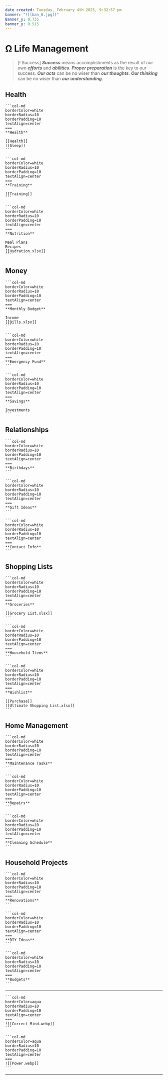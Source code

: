 ```yaml
---
date created: Tuesday, February 4th 2025, 9:32:57 pm
banner: "![[ban_6.jpg]]"
Banner_y: 0.735
banner_y: 0.515
---
```

# Ω Life Management

> [! Success]
> ***Success*** means accomplishments as the result of our own ***efforts*** and ***abilities***.
> ***Proper preparation*** is the key to our success.
> ***Our acts*** can be no wiser than ***our thoughts***.
> ***Our thinking*** can be no wiser than ***our understanding***.
## Health

````col
```col-md
borderColor=white
borderRadius=10
borderPadding=10
textAlign=center
===
**Health**

[[Health]]
[[Sleep]]
```

```col-md
borderColor=white
borderRadius=10
borderPadding=10
textAlign=center
===
**Training**

[[Training]]
```

```col-md
borderColor=white
borderRadius=10
borderPadding=10
textAlign=center
===
**Nutrition**

Meal Plans
Recipes
[[Hydration.xlsx]]
```
````
## Money

````col
```col-md
borderColor=white
borderRadius=10
borderPadding=10
textAlign=center
===
**Monthly Budget**

Income
[[Bills.xlsx]]
```

```col-md
borderColor=white
borderRadius=10
borderPadding=10
textAlign=center
===
**Emergency Fund**
```

```col-md
borderColor=white
borderRadius=10
borderPadding=10
textAlign=center
===
**Savings**

Investments
```
````
## Relationships

````col
```col-md
borderColor=white
borderRadius=10
borderPadding=10
textAlign=center
===
**Birthdays**
```

```col-md
borderColor=white
borderRadius=10
borderPadding=10
textAlign=center
===
**Gift Ideas**
```

```col-md
borderColor=white
borderRadius=10
borderPadding=10
textAlign=center
===
**Contact Info**
```
````
## Shopping Lists

````col
```col-md
borderColor=white
borderRadius=10
borderPadding=10
textAlign=center
===
**Groceries**

[[Grocery List.xlsx]]
```

```col-md
borderColor=white
borderRadius=10
borderPadding=10
textAlign=center
===
**Household Items**
```

```col-md
borderColor=white
borderRadius=10
borderPadding=10
textAlign=center
===
**Wishlist**

[[Purchase]]
[[Ultimate Shopping List.xlsx]]
```
````
## Home Management

````col
```col-md
borderColor=white
borderRadius=10
borderPadding=10
textAlign=center
===
**Maintenance Tasks**
```

```col-md
borderColor=white
borderRadius=10
borderPadding=10
textAlign=center
===
**Repairs**
```

```col-md
borderColor=white
borderRadius=10
borderPadding=10
textAlign=center
===
**Cleaning Schedule**
```
````
## Household Projects

````col
```col-md
borderColor=white
borderRadius=10
borderPadding=10
textAlign=center
===
**Renovations**
```

```col-md
borderColor=white
borderRadius=10
borderPadding=10
textAlign=center
===
**DIY Ideas**
```

```col-md
borderColor=white
borderRadius=10
borderPadding=10
textAlign=center
===
**Budgets**
```
````

---

````col
```col-md
borderColor=aqua
borderRadius=10
borderPadding=10
textAlign=center
===
![[Correct Mind.webp]]
```

```col-md
borderColor=aqua
borderRadius=10
borderPadding=10
textAlign=center
===
![[Power.webp]]
```
````

---
